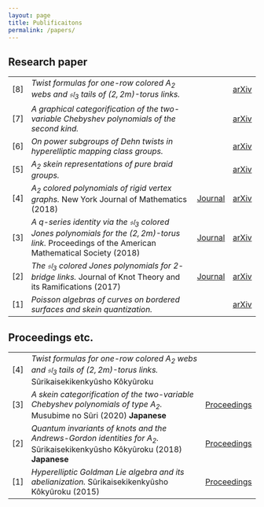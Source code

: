 ```yaml
---
layout: page
title: Publificaitons
permalink: /papers/
---
```


## Research paper


|||||
|--:|:--|:--:|:--:|
|[8]|*Twist formulas for one-row colored $A_{2}$ webs and $\mathfrak{sl}_{3}$ tails of $(2,2m)$-torus links.*||[arXiv](https://arxiv.org/abs/2003.12278)|
|[7]|*A graphical categorification of the two-variable Chebyshev polynomials of the second kind.*||[arXiv](https://arxiv.org/abs/1903.01099)|
|[6]|*On power subgroups of Dehn twists in hyperelliptic mapping class groups.*||[arXiv](https://arxiv.org/abs/1801.06026)|
|[5]|*$A_{2}$ skein representations of pure braid groups.*||[arXiv](https://arxiv.org/abs/1711.05931)|
|[4]|*$A_{2}$ colored polynomials of rigid vertex graphs.* New York Journal of Mathematics (2018)|[Journal](http://nyjm.albany.edu/j/2018/24-19.html)|[arXiv](https://arxiv.org/abs/1708.09131)|
|[3]|*A $q$-series identity via the $\mathfrak{sl}_{3}$ colored Jones polynomials for the $(2,2m)$-torus link.* Proceedings of the American Mathematical Society (2018)|[Journal](https://doi.org/10.1090/proc/13907)|[arXiv](https://arxiv.org/abs/1612.02144)|
|[2]|*The $\mathfrak{sl}_3$ colored Jones polynomials for $2$-bridge links.* Journal of Knot Theory and its Ramifications (2017)|[Journal](https://doi.org/10.1142/S0218216517500389)|[arXiv](https://arxiv.org/abs/1609.07289)|
|[1]|*Poisson algebras of curves on bordered surfaces and skein quantization.*||[arXiv](https://arxiv.org/abs/1504.00174)|


## Proceedings etc.


||||
|--:|:--|:--:|
|[4]|*Twist formulas for one-row colored $A_{2}$ webs and $\mathfrak{sl}_{3}$ tails of $(2,2m)$-torus links.* Sûrikaisekikenkyûsho Kôkyûroku||
|[3]|*A skein categorification of the two-variable Chebyshev polynomials of type $A_{2}$.* Musubime no Sûri (2020) **Japanese**|[Proceedings](http://www.math.chs.nihon-u.ac.jp/~ichihara/Knots2019/Proceedings/191219_9_Yuasa.pdf)|
|[2]|*Quantum invariants of knots and the Andrews-Gordon identities for $A_{2}$.* Sûrikaisekikenkyûsho Kôkyûroku (2018) **Japanese**|[Proceedings](http://www.kurims.kyoto-u.ac.jp/~kyodo/kokyuroku/contents/2075.html)|
|[1]|*Hyperelliptic Goldman Lie algebra and its abelianization.* Sûrikaisekikenkyûsho Kôkyûroku (2015)|[Proceedings](http://ci.nii.ac.jp/naid/110009905818/)|

